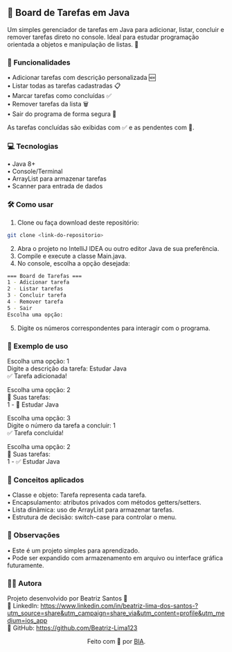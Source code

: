 ## 📝 Board de Tarefas em Java

Um simples gerenciador de tarefas em Java para adicionar, listar, concluir e remover tarefas direto no console. Ideal para estudar programação orientada a objetos e manipulação de listas. 🚀


### 📌 Funcionalidades
• Adicionar tarefas com descrição personalizada 🆕<br>
• Listar todas as tarefas cadastradas 📋<br>
•	Marcar tarefas como concluídas ✅<br>
•	Remover tarefas da lista 🗑️<br>
•	Sair do programa de forma segura 👋<br>

As tarefas concluídas são exibidas com ✅ e as pendentes com 📝.  

### 💻 Tecnologias
•	Java 8+ <br>
•	Console/Terminal<br>
•	ArrayList para armazenar tarefas<br>
•	Scanner para entrada de dados<br>

### 🛠 Como usar

1.	Clone ou faça download deste repositório:
```bash
git clone <link-do-repositorio>
```
2.	Abra o projeto no IntelliJ IDEA ou outro editor Java de sua preferência.
3.	Compile e execute a classe Main.java.
4.	No console, escolha a opção desejada:
```bash
=== Board de Tarefas ===
1 - Adicionar tarefa
2 - Listar tarefas
3 - Concluir tarefa
4 - Remover tarefa
5 - Sair
Escolha uma opção:
```
5.	Digite os números correspondentes para interagir com o programa.

### 📖 Exemplo de uso
Escolha uma opção: 1<br>
Digite a descrição da tarefa: Estudar Java<br>
✅ Tarefa adicionada!<br>

Escolha uma opção: 2<br>
📌 Suas tarefas:<br>
1 - 📝 Estudar Java<br>

Escolha uma opção: 3<br>
Digite o número da tarefa a concluir: 1<br>
✅ Tarefa concluída!<br>

Escolha uma opção: 2<br>
📌 Suas tarefas:<br>
1 - ✅ Estudar Java<br>

### 🎯 Conceitos aplicados
•	Classe e objeto: Tarefa representa cada tarefa.<br>
•	Encapsulamento: atributos privados com métodos getters/setters.<br>
•	Lista dinâmica: uso de ArrayList para armazenar tarefas.<br>
•	Estrutura de decisão: switch-case para controlar o menu.<br>

### 📝 Observações
•	Este é um projeto simples para aprendizado.<br>
•	Pode ser expandido com armazenamento em arquivo ou interface gráfica futuramente.<br>

<h3>👩‍💻 Autora</h3>

Projeto desenvolvido por Beatriz Santos 🌸<br>
📌 LinkedIn: https://www.linkedin.com/in/beatriz-lima-dos-santos-?utm_source=share&utm_campaign=share_via&utm_content=profile&utm_medium=ios_app <br>
📌 GitHub: https://github.com/Beatriz-Lima123

<div align="center">Feito com 💙 por <a href="https://github.com/Beatriz-Lima123">BIA</a>.</div>
